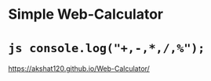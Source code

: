 # Simple Web-Calculator
# ``` js console.log("+,-,*,/,%"); ```
https://akshat120.github.io/Web-Calculator/
